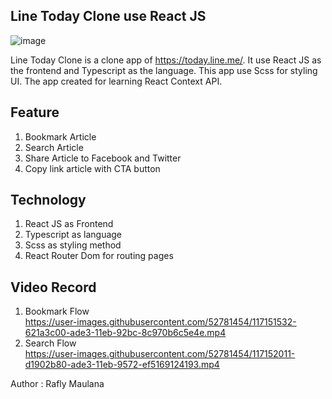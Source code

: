 ## Line Today Clone use React JS  
![image](https://user-images.githubusercontent.com/52781454/117149558-85dc8280-ade1-11eb-8f26-2138a8438685.png)
   
Line Today Clone is a clone app of https://today.line.me/. It use React JS as the frontend and Typescript as the language. This app use Scss for styling UI. The app created for learning React Context API.  

## Feature  
1. Bookmark Article  
2. Search Article  
3. Share Article to Facebook and Twitter  
4. Copy link article with CTA button   

## Technology  
1. React JS as Frontend  
2. Typescript as language  
3. Scss as styling method  
4. React Router Dom for routing pages    
  
## Video Record  
1. Bookmark Flow     
https://user-images.githubusercontent.com/52781454/117151532-621a3c00-ade3-11eb-92bc-8c970b6c5e4e.mp4  
2. Search Flow   
https://user-images.githubusercontent.com/52781454/117152011-d1902b80-ade3-11eb-9572-ef5169124193.mp4       



Author : Rafly Maulana   
